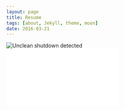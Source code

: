 ```yaml
---
layout: page
title: Resume 
tags: [about, Jekyll, theme, moon]
date: 2016-03-21
---
```

    
![Unclean shutdown detected](//lailashaikh.github.io/assets/img/lailaformated.jpg)
![Unclean shutdown detected1111](//lailashaikh.github.io/assets/LailaResume11.pdf)

					
					
					 
